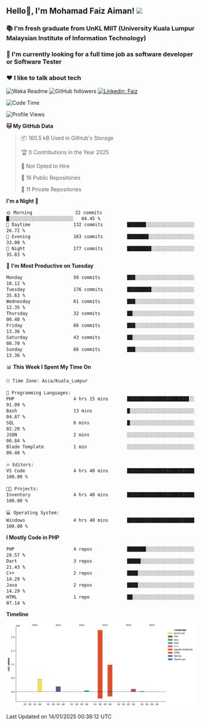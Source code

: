 <h2> Hello👋, I'm Mohamad Faiz Aiman! <img src="https://media.giphy.com/media/12oufCB0MyZ1Go/giphy.gif" width="50"></h2>

### 📚 I'm fresh graduate from UnKL MIIT (University Kuala Lumpur Malaysian Institute of Information Technology)
###  🔭 I'm currently looking for a full time job as software developer or Software Tester
###  ❤️ I like to talk about tech 


![Waka Readme](https://github.com/anmol098/anmol098/workflows/Waka%20Readme/badge.svg)
![GitHub followers](https://img.shields.io/github/followers/faizaiman?label=Follow&style=social)
[![Linkedin: Faiz](https://img.shields.io/badge/-Faiz-blue?style=flat-square&logo=Linkedin&logoColor=white&link=https://www.linkedin.com/in/mohamad-faiz-aiman-623747192/)](https://www.linkedin.com/in/mohamad-faiz-aiman-623747192/)

<!--START_SECTION:waka-->
![Code Time](http://img.shields.io/badge/Code%20Time-268%20hrs%2021%20mins-blue)

![Profile Views](http://img.shields.io/badge/Profile%20Views-0-blue)

**🐱 My GitHub Data** 

> 📦 160.5 kB Used in GitHub's Storage 
 > 
> 🏆 0 Contributions in the Year 2025
 > 
> 🚫 Not Opted to Hire
 > 
> 📜 16 Public Repositories 
 > 
> 🔑 11 Private Repositories 
 > 
**I'm a Night 🦉** 

```text
🌞 Morning                22 commits          █░░░░░░░░░░░░░░░░░░░░░░░░   04.45 % 
🌆 Daytime                132 commits         ███████░░░░░░░░░░░░░░░░░░   26.72 % 
🌃 Evening                163 commits         ████████░░░░░░░░░░░░░░░░░   33.00 % 
🌙 Night                  177 commits         █████████░░░░░░░░░░░░░░░░   35.83 % 
```
📅 **I'm Most Productive on Tuesday** 

```text
Monday                   50 commits          ███░░░░░░░░░░░░░░░░░░░░░░   10.12 % 
Tuesday                  176 commits         █████████░░░░░░░░░░░░░░░░   35.63 % 
Wednesday                61 commits          ███░░░░░░░░░░░░░░░░░░░░░░   12.35 % 
Thursday                 32 commits          ██░░░░░░░░░░░░░░░░░░░░░░░   06.48 % 
Friday                   66 commits          ███░░░░░░░░░░░░░░░░░░░░░░   13.36 % 
Saturday                 43 commits          ██░░░░░░░░░░░░░░░░░░░░░░░   08.70 % 
Sunday                   66 commits          ███░░░░░░░░░░░░░░░░░░░░░░   13.36 % 
```


📊 **This Week I Spent My Time On** 

```text
🕑︎ Time Zone: Asia/Kuala_Lumpur

💬 Programming Languages: 
PHP                      4 hrs 15 mins       ███████████████████████░░   91.09 % 
Bash                     13 mins             █░░░░░░░░░░░░░░░░░░░░░░░░   04.87 % 
SQL                      6 mins              █░░░░░░░░░░░░░░░░░░░░░░░░   02.20 % 
JSON                     2 mins              ░░░░░░░░░░░░░░░░░░░░░░░░░   00.84 % 
Blade Template           1 min               ░░░░░░░░░░░░░░░░░░░░░░░░░   00.48 % 

🔥 Editors: 
VS Code                  4 hrs 40 mins       █████████████████████████   100.00 % 

🐱‍💻 Projects: 
Inventory                4 hrs 40 mins       █████████████████████████   100.00 % 

💻 Operating System: 
Windows                  4 hrs 40 mins       █████████████████████████   100.00 % 
```

**I Mostly Code in PHP** 

```text
PHP                      4 repos             ███████░░░░░░░░░░░░░░░░░░   28.57 % 
Dart                     3 repos             █████░░░░░░░░░░░░░░░░░░░░   21.43 % 
C++                      2 repos             ████░░░░░░░░░░░░░░░░░░░░░   14.29 % 
Java                     2 repos             ████░░░░░░░░░░░░░░░░░░░░░   14.29 % 
HTML                     1 repo              ██░░░░░░░░░░░░░░░░░░░░░░░   07.14 % 
```



**Timeline**

![Lines of Code chart](https://raw.githubusercontent.com/faizaiman/faizaiman/main/assets/bar_graph.png)


 Last Updated on 14/01/2025 00:36:12 UTC
<!--END_SECTION:waka-->
